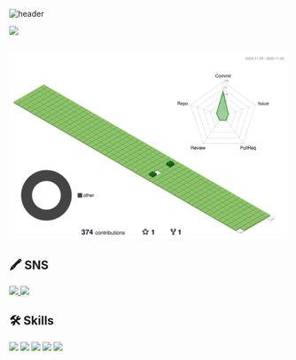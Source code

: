 ![header](https://capsule-render.vercel.app/api?type=Waving&color=timeGradient&height=200&section=header&text=Ch0rckBean🫧&&fontSize=100&animation=scaleIn)

<img src="https://github-readme-stats.vercel.app/api/top-langs/?username=ch0rckbean&layout=compact"><br><br>

![](./profile-3d-contrib/profile-green-animate.svg)

## 🖍️ SNS
<a href="https://blog.naver.com/ch0rckbean" target=_blink>
  <img src="https://img.shields.io/badge/NAVER-03C75A?  style=plastic&logo=Naver&logoColor=F3FDE8" />
</a> 

<a href="https://velog.io/@chr0ckbean" target=_blink>
  <img src="https://img.shields.io/badge/Velog-F3FDE8?  style=plastic&logo=Velog&logoColor=20C997" />
</a> 

## 🛠️ Skills

<img src="https://img.shields.io/badge/HTML5-FFF?style=plastic&logo=Python&logoColor=E34F26"/>
<img src="https://img.shields.io/badge/CSS3-DD3A0A?style=plastic&logo=CSS3&logoColor=06B6D4"/>
<img src="https://img.shields.io/badge/Python-1E8CBE?style=plastic&logo=Python&logoColor=FFD900"/>
<img src="https://img.shields.io/badge/jQuery-0769AD?style=plastic&logo=jQuery&logoColor=fff"/>
<img src="https://img.shields.io/badge/JavaScript-F7DF12?style=plastic&logo=JavaScript&logoColor=000"/>
